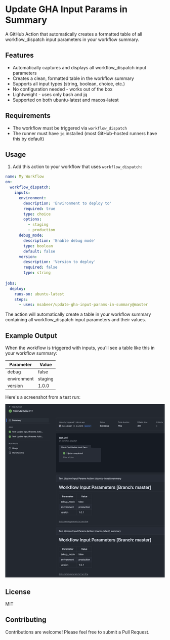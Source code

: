 # Update GHA Input Params in Summary

A GitHub Action that automatically creates a formatted table of all workflow_dispatch input parameters in your workflow summary.

## Features

- Automatically captures and displays all workflow_dispatch input parameters
- Creates a clean, formatted table in the workflow summary
- Supports all input types (string, boolean, choice, etc.)
- No configuration needed - works out of the box
- Lightweight - uses only bash and jq
- Supported on both ubuntu-latest and macos-latest

## Requirements

- The workflow must be triggered via `workflow_dispatch`
- The runner must have `jq` installed (most GitHub-hosted runners have this by default)

## Usage

1. Add this action to your workflow that uses `workflow_dispatch`:

```yaml
name: My Workflow
on:
  workflow_dispatch:
    inputs:
      environment:
        description: 'Environment to deploy to'
        required: true
        type: choice
        options:
          - staging
          - production
      debug_mode:
        description: 'Enable debug mode'
        type: boolean
        default: false
      version:
        description: 'Version to deploy'
        required: false
        type: string

jobs:
  deploy:
    runs-on: ubuntu-latest
    steps:
      - uses: msabeer/update-gha-input-params-in-summary@master
```

The action will automatically create a table in your workflow summary containing all workflow_dispatch input parameters and their values.

## Example Output

When the workflow is triggered with inputs, you'll see a table like this in your workflow summary:

| Parameter | Value |
|-----------|-------|
| debug | false |
| environment | staging |
| version | 1.0.0 |

Here's a screenshot from a test run:

![screenshot](assets/action-summary-example.png)

## License

MIT

## Contributing

Contributions are welcome! Please feel free to submit a Pull Request.
